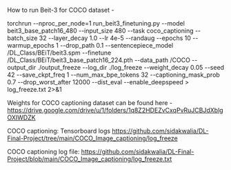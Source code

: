 How to run Beit-3 for COCO dataset -

torchrun --nproc_per_node=1 run_beit3_finetuning.py --model beit3_base_patch16_480 --input_size 480 --task coco_captioning --batch_size 32 --layer_decay 1.0 --lr 4e-5 --randaug --epochs 10 --warmup_epochs 1 --drop_path 0.1 --sentencepiece_model /DL_Class/BEiT/beit3.spm --finetune /DL_Class/BEiT/beit3_base_patch16_224.pth --data_path /COCO --output_dir ./output_freeze --log_dir ./log_freeze --weight_decay 0.05 --seed 42 --save_ckpt_freq 1 --num_max_bpe_tokens 32 --captioning_mask_prob 0.7 --drop_worst_after 12000 --dist_eval  --enable_deepspeed > log_freeze.txt 2>&1


Weights for COCO captioning dataset can be found here -
https://drive.google.com/drive/u/1/folders/1q8Z2HDEZvCxqPvRuJCBJdXblgOXIWDZK

COCO captioning: Tensorboard logs https://github.com/sidakwalia/DL-Final-Project/tree/main/COCO_Image_captioning/log_freeze

COCO captioning log file: https://github.com/sidakwalia/DL-Final-Project/blob/main/COCO_Image_captioning/log_freeze.txt
